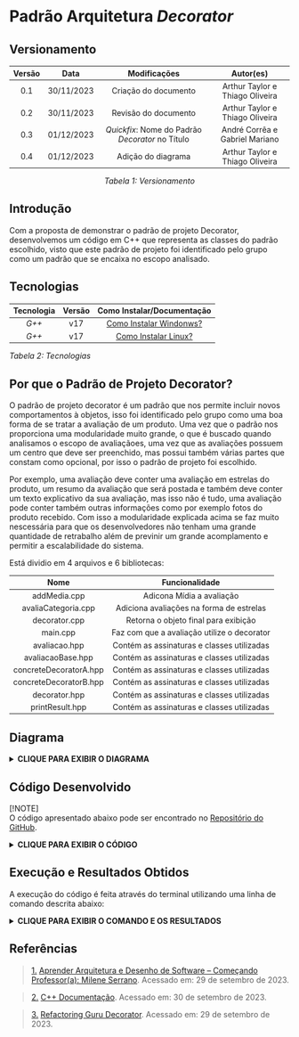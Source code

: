 ﻿# Padrão Arquitetura _Decorator_

## Versionamento

<center>

| **Versão** |  **Data**  |         **Modificações**         |         **Autor(es)**           |
| :--------: | :--------: | :------------------------------: | :-----------------------------: | 
|    0.1     | 30/11/2023 |       Criação do documento       | Arthur Taylor e Thiago Oliveira |
|    0.2     | 30/11/2023 |       Revisão do documento       | Arthur Taylor e Thiago Oliveira |
|    0.3     | 01/12/2023 |       *Quickfix*: Nome do Padrão *Decorator* no Título       | André Corrêa e Gabriel Mariano |
|    0.4     | 01/12/2023 |       Adição do diagrama         | Arthur Taylor e Thiago Oliveira |


_Tabela 1: Versionamento_

</center>

## Introdução

Com a proposta de demonstrar o padrão de projeto Decorator, desenvolvemos um código em C++ que representa as classes do padrão escolhido, visto que este padrão de projeto foi identificado pelo grupo como um padrão que se encaixa no escopo analisado.

## Tecnologias

| **Tecnologia** | **Versão** |                                       **Como Instalar/Documentação**                                       |
| :------------: | :--------: | :--------------------------------------------------------------------------------------------------------: |
|     _G++_      |    v17     | [Como Instalar Windonws?](https://terminalroot.com.br/2022/12/como-instalar-gcc-gpp-mingw-no-windows.html) |
|     _G++_      |    v17     |                       [Como Instalar Linux?](https://pt.linux-console.net/?p=15650)                        |

_Tabela 2: Tecnologias_

## Por que o Padrão de Projeto Decorator?

O padrão de projeto decorator é um padrão que nos permite incluir novos comportamentos à objetos, isso foi identificado pelo grupo como uma boa forma de se tratar a avaliação de um produto. Uma vez que o padrão nos proporciona uma modularidade muito grande, o que é buscado quando analisamos o escopo de avaliaçãoes, uma vez que as avaliações possuem um centro que deve ser preenchido, mas possui também várias partes que constam como opcional, por isso o padrão de projeto foi escolhido.

Por exemplo, uma avaliação deve conter uma avaliação em estrelas do produto, um resumo da avaliação que será postada e também deve conter um texto explicativo da sua avaliação, mas isso não é tudo, uma avaliação pode conter também outras informações como por exemplo fotos do produto recebido. Com isso a modularidade explicada acima se faz muito nescessária para que os desenvolvedores não tenham uma grande quantidade de retrabalho além de previnir um grande acomplamento e permitir a escalabilidade do sistema.

Está dividio em 4 arquivos e 6 bibliotecas:

| **Nome** |  **Funcionalidade**  |
| :---------------------------: | :-----------------------------------------: | 
|    addMedia.cpp               | Adicona Mídia a avaliação                   |
|    avaliaCategoria.cpp        | Adiciona avaliações na forma de estrelas    |
|    decorator.cpp              | Retorna o objeto final para exibição        |
|    main.cpp                   | Faz com que a avaliação utilize o decorator |
|    avaliacao.hpp              | Contém as assinaturas e classes utilizadas  |
|    avaliacaoBase.hpp          | Contém as assinaturas e classes utilizadas  |
|    concreteDecoratorA.hpp     | Contém as assinaturas e classes utilizadas  |
|    concreteDecoratorB.hpp     | Contém as assinaturas e classes utilizadas  |
|    decorator.hpp              | Contém as assinaturas e classes utilizadas  |
|    printResult.hpp            | Contém as assinaturas e classes utilizadas  |

## Diagrama


<details>
<summary> <strong> CLIQUE PARA EXIBIR O DIAGRAMA </strong> </summary>

![Executar](../../../Assets/Decorator/diagramaDecorator.png)

_Figura 1: Diagrama Decorator_

</details>


## Código Desenvolvido

[!NOTE]  
O código apresentado abaixo pode ser encontrado no [Repositório do GitHub](https://github.com/UnBArqDsw2023-2/2023.2_G2_ProjetoAmazon/tree/main/docs/ArquiteturaReutilizacao/Artefatos/Decorator/C%C3%B3digoDecorator).

<details>
<summary> <strong> CLIQUE PARA EXIBIR O CÓDIGO </strong> </summary>

![Decorator_addMedia](../../../Assets/Decorator/addMedia.png)

_Figura 2: Código do addMedia.cpp_

![Decorator_avaliacao](../../../Assets/Decorator/avaliacao.png)

_Figura 3: Código do avaliacao.hpp_

![Decorator_avaliaCategoria](../../../Assets/Decorator/avaliaCategoria.png)

_Figura 4: Código do avaliaCategoria.cpp_

![Decorator_avaliacaoBase](../../../Assets/Decorator/avaliacaoBase.png)

_Figura 5: Código do avaliacaoBase.hpp_

![Decorator_concreteDecoratorA](../../../Assets/Decorator/concreteDecoratorA.png)

_Figura 6: Código do concreteDecoratorA.hpp_

![Decorator_concreteDecoratorB](../../../Assets/Decorator/concreteDecoratorB.png)

_Figura 7: Código do concreteDecoratorB.hpp_

![Decorator_decoradorCPP](../../../Assets/Decorator/decoradorCPP.png)

_Figura 8: Código do decorador.cpp_

![Decorator_decorador](../../../Assets/Decorator/decorador.png)

_Figura 9: Código do decorador.hpp_

![Decorator_main](../../../Assets/Decorator/main.png)

_Figura 10: Código do main.cpp_

![Decorator_printResult](../../../Assets/Decorator/printResult.png)

_Figura 11: Código do printResult.hpp_

</details>

## Execução e Resultados Obtidos

A execução do código é feita através do terminal utilizando uma linha de comando descrita abaixo:

<details>
<summary> <strong> CLIQUE PARA EXIBIR O COMANDO E OS RESULTADOS </strong> </summary>

![Executar](../../../Assets/Decorator/execucao-e-resultado.png)

_Figura 12: Comando para executar e resultados_

</details>

## Referências

> <a id="FTF1Ref" href="#FTF1">1.</a> [Aprender Arquitetura e Desenho de Software – Começando Professor(a): Milene Serrano](https://aprender3.unb.br/course/view.php?id=19535&section=1). Acessado em: 29 de setembro de 2023.

> <a id="FTF1Ref" href="#FTF1">2.</a> [C++ Documentação](https://cplusplus.com/). Acessado em: 30 de setembro de 2023.

> <a id="FTF1Ref" href="#FTF1">3.</a> [Refactoring Guru Decorator](https://refactoring.guru/design-patterns/decorator). Acessado em: 29 de setembro de 2023.
